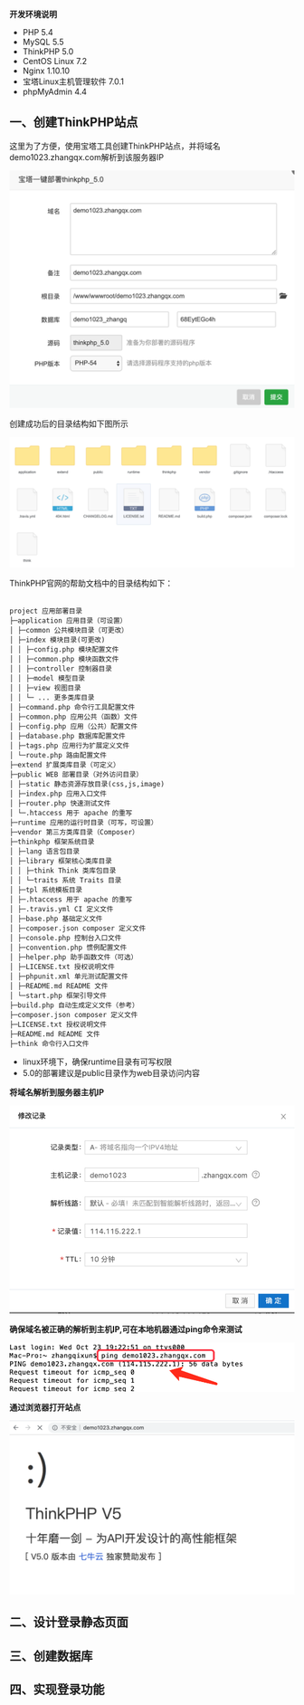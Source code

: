 **开发环境说明**

- PHP 5.4
- MySQL 5.5
- ThinkPHP 5.0
- CentOS Linux 7.2
- Nginx 1.10.10
- 宝塔Linux主机管理软件 7.0.1
- phpMyAdmin 4.4


## 一、创建ThinkPHP站点

这里为了方便，使用宝塔工具创建ThinkPHP站点，并将域名demo1023.zhangqx.com解析到该服务器IP

![](/images/thinkphp/01@2x.png)


创建成功后的目录结构如下图所示

![](/images/thinkphp/02@2x.png)

ThinkPHP官网的帮助文档中的目录结构如下：


```

project 应用部署目录
├─application 应用目录（可设置）
│ ├─common 公共模块目录（可更改）
│ ├─index 模块目录(可更改)
│ │ ├─config.php 模块配置文件
│ │ ├─common.php 模块函数文件
│ │ ├─controller 控制器目录
│ │ ├─model 模型目录
│ │ ├─view 视图目录
│ │ └─ ... 更多类库目录
│ ├─command.php 命令行工具配置文件
│ ├─common.php 应用公共（函数）文件
│ ├─config.php 应用（公共）配置文件
│ ├─database.php 数据库配置文件
│ ├─tags.php 应用行为扩展定义文件
│ └─route.php 路由配置文件
├─extend 扩展类库目录（可定义）
├─public WEB 部署目录（对外访问目录）
│ ├─static 静态资源存放目录(css,js,image)
│ ├─index.php 应用入口文件
│ ├─router.php 快速测试文件
│ └─.htaccess 用于 apache 的重写
├─runtime 应用的运行时目录（可写，可设置）
├─vendor 第三方类库目录（Composer）
├─thinkphp 框架系统目录
│ ├─lang 语言包目录
│ ├─library 框架核心类库目录
│ │ ├─think Think 类库包目录
│ │ └─traits 系统 Traits 目录
│ ├─tpl 系统模板目录
│ ├─.htaccess 用于 apache 的重写
│ ├─.travis.yml CI 定义文件
│ ├─base.php 基础定义文件
│ ├─composer.json composer 定义文件
│ ├─console.php 控制台入口文件
│ ├─convention.php 惯例配置文件
│ ├─helper.php 助手函数文件（可选）
│ ├─LICENSE.txt 授权说明文件
│ ├─phpunit.xml 单元测试配置文件
│ ├─README.md README 文件
│ └─start.php 框架引导文件
├─build.php 自动生成定义文件（参考）
├─composer.json composer 定义文件
├─LICENSE.txt 授权说明文件
├─README.md README 文件
├─think 命令行入口文件
```


- linux环境下，确保runtime目录有可写权限
- 5.0的部署建议是public目录作为web目录访问内容

**将域名解析到服务器主机IP**

![](/images/thinkphp/03@2x.png)

**确保域名被正确的解析到主机IP,可在本地机器通过ping命令来测试**

![](/images/thinkphp/04@2x.png)

**通过浏览器打开站点**

![](/images/thinkphp/05@2x.png)

## 二、设计登录静态页面

## 三、创建数据库

## 四、实现登录功能






